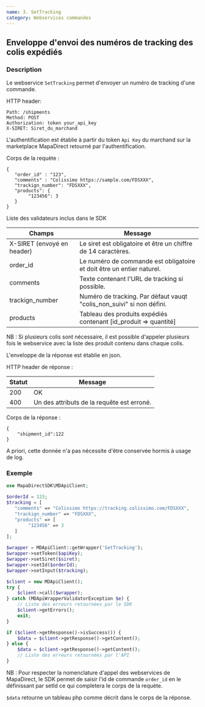 ```yaml
---
name: 3. SetTracking
category: Webservices commandes
---
```



## Enveloppe d'envoi des numéros de tracking des colis expédiés ##


### Description ###

Le webservice `SetTracking` permet d'envoyer un numéro de tracking d'une commande.

HTTP header:

```
Path: /shipments
Method: POST
Authorization: token your_api_key
X-SIRET: Siret_du_marchand
```

L'authentification est établie à partir du token `Api Key` du marchand sur la marketplace MapaDirect retourné par l'authentification.

Corps de la requète :

```application/json
{
   "order_id" : "123",
   "comments" : "Colissimo https://sample.com/FDSXXX",
   "trackign_number": "FDSXXX",
   "products": {
        "123456": 3
   }
}
```

Liste des validateurs inclus dans le SDK

| Champs | Message |
| ------ | ------ |
| X-SIRET (envoyé en header) | Le siret est obligatoire et être un chiffre de 14 caractères. |
| order_id | Le numéro de commande est obligatoire et doit être un entier naturel. |
| comments | Texte contenant l'URL de tracking si possible. |
| trackign_number | Numéro de tracking. Par défaut vauqt "colis_non_suivi" si non défini. |
| products | Tableau des produits expédiés contenant [id_produit => quantité] |

NB : Si plusieurs colis sont nécessaire, il est possible d'appeler plusieurs fois le webservice avec la liste des produit contenu dans chaque colis.


L'enveloppe de la réponse est établie en json.

HTTP header de réponse :

| Statut | Message |
| ------ | ------ |
| 200 | OK |
| 400 | Un des attributs de la requête est erroné. |


Corps de la réponse :

```application/json
{
    "shipment_id":122
}
```

A priori, cette donnée n'a pas nécessite d'être conservée hormis à usage de log.

### Exemple ###

```php
use MapaDirectSDK\MDApiClient;

$orderId = 123;
$tracking = [
   "comments" => "Colissimo https://tracking.colissimo.com/FDSXXX",
   "trackign_number" => "FDSXXX",
   "products" => [
        "123456" => 3
   ]
];

$wrapper = MDApiClient::getWrapper('SetTracking');
$wrapper->setToken($apiKey);
$wrapper->setSiret($siret);
$wrapper->setId($orderId);
$wrapper->setInput($tracking);

$client = new MDApiClient();
try {
    $client->call($wrapper);
} catch (MDApiWrapperValidatorException $e) {
    // Liste des erreurs retournées par le SDK
    $client->getErrors();
    exit;
}

if ($client->getResponse()->isSuccess()) {
    $data = $client->getResponse()->getContent();
} else {
    $data = $client->getResponse()->getContent();
    // Liste des erreurs retournées par l'API
}
```

NB : Pour respecter la nomenclature d'appel des webservices de MapaDirect, le SDK permet de saisir l'id de commande `order_id` en le définissant par setId ce qui completera le corps de la requète.

`$data` retourne un tableau php comme décrit dans le corps de la réponse.
